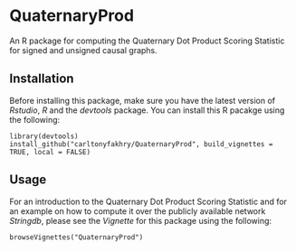 # QuaternaryProd
An R package for computing the Quaternary Dot Product Scoring Statistic for signed and unsigned causal graphs.

## Installation
Before installing this package, make sure you have the latest version of *Rstudio*, *R* and the *devtools* package. You can install this R pacakge using the following:
```{R}
library(devtools)
install_github("carltonyfakhry/QuaternaryProd", build_vignettes = TRUE, local = FALSE)
```
## Usage
For an introduction to the Quaternary Dot Product Scoring Statistic and for an example on how to compute it over the publicly available network *Stringdb*, please see 
the *Vignette* for this package using the following:
```{R}
browseVignettes("QuaternaryProd")
```
